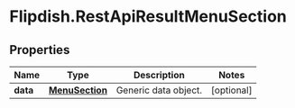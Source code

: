 # Flipdish.RestApiResultMenuSection

## Properties
Name | Type | Description | Notes
------------ | ------------- | ------------- | -------------
**data** | [**MenuSection**](MenuSection.md) | Generic data object. | [optional] 


